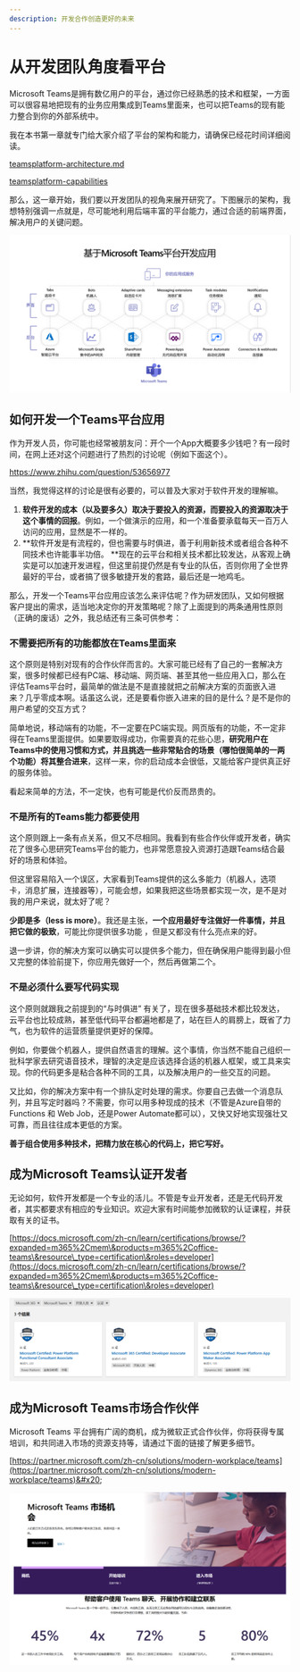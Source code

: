 ```yaml
---
description: 开发合作创造更好的未来
---
```


# 从开发团队角度看平台

Microsoft Teams是拥有数亿用户的平台，通过你已经熟悉的技术和框架，一方面可以很容易地把现有的业务应用集成到Teams里面来，也可以把Teams的现有能力整合到你的外部系统中。

我在本书第一章就专门给大家介绍了平台的架构和能力，请确保已经花时间详细阅读。


[teamsplatform-architecture.md](../teams-platform-overview/teamsplatform-architecture.md)



[teamsplatform-capabilities](../teams-platform-overview/teamsplatform-capabilities/)


那么，这一章开始，我们要以开发团队的视角来展开研究了。下图展示的架构，我想特别强调一点就是，尽可能地利用后端丰富的平台能力，通过合适的前端界面，解决用户的关键问题。

![](<../.gitbook/assets/图片 (261).png>)

## 如何开发一个Teams平台应用

作为开发人员，你可能也经常被朋友问：开个一个App大概要多少钱吧？有一段时间，在网上还对这个问题进行了热烈的讨论呢（例如下面这个）。

<https://www.zhihu.com/question/53656977>

当然，我觉得这样的讨论是很有必要的，可以普及大家对于软件开发的理解嘛。

1. **软件开发的成本（以及要多久）取决于要投入的资源，而要投入的资源取决于这个事情的回报**。例如，一个做演示的应用，和一个准备要承载每天一百万人访问的应用，显然是不一样的。
2. **软件开发是有流程的，但也需要与时俱进，善于利用新技术或者组合各种不同技术也许能事半功倍。 **现在的云平台和相关技术都比较发达，从客观上确实是可以加速开发进程，但这里前提仍然是有专业的队伍，否则你用了全世界最好的平台，或者搞了很多敏捷开发的套路，最后还是一地鸡毛。

那么，开发一个Teams平台应用应该怎么来评估呢？作为研发团队，又如何根据客户提出的需求，适当地决定你的开发策略呢？除了上面提到的两条通用性原则（正确的废话）之外，我总结还有三条可供参考：

### 不需要把所有的功能都放在Teams里面来

这个原则是特别对现有的合作伙伴而言的。大家可能已经有了自己的一套解决方案，很多时候都已经有PC端、移动端、网页端、甚至其他一些应用入口，那么在评估Teams平台时，最简单的做法是不是直接就把之前解决方案的页面嵌入进来？几乎零成本啊。话虽这么说，还是要看你嵌入进来的目的是什么？是不是你的用户希望的交互方式？

简单地说，移动端有的功能，不一定要在PC端实现。网页版有的功能，不一定非得在Teams里面提供。如果要取得成功，你需要真的花些心思，**研究用户在Teams中的使用习惯和方式，并且挑选一些非常贴合的场景（哪怕很简单的一两个功能）将其整合进来**，这样一来，你的启动成本会很低，又能给客户提供真正好的服务体验。

看起来简单的方法，不一定快，也有可能是代价反而昂贵的。

### 不是所有的Teams能力都要使用

这个原则跟上一条有点关系，但又不尽相同。我看到有些合作伙伴或开发者，确实花了很多心思研究Teams平台的能力，也非常愿意投入资源打造跟Teams结合最好的场景和体验。

但这里容易陷入一个误区，大家看到Teams提供的这么多能力（机器人，选项卡，消息扩展，连接器等），可能会想，如果我把这些场景都实现一次，是不是对我的用户来说，就太好了呢？

**少即是多（less is more）**。我还是主张，**一个应用最好专注做好一件事情，并且把它做的极致**，可能比你提供很多功能 ，但是又都没有什么亮点来的好。

退一步讲，你的解决方案可以确实可以提供多个能力，但在确保用户能得到最小但又完整的体验前提下，你应用先做好一个，然后再做第二个。

### 不是必须什么要写代码实现

这个原则就跟我之前提到的“与时俱进” 有关了，现在很多基础技术都比较发达，云平台也比较成熟，甚至低代码平台都遍地都是了，站在巨人的肩膀上，既省了力气，也为软件的运营质量提供更好的保障。

例如，你要做个机器人，提供自然语言的理解。这个事情，你当然不能自己组织一批科学家去研究语音技术，理智的决定是应该选择合适的机器人框架，或工具来实现。你的代码更多是粘合各种不同的工具，以及解决用户的一些交互的问题。

又比如，你的解决方案中有一个排队定时处理的需求。你要自己去做一个消息队列，并且写定时器吗？不需要，你可以用多种现成的技术（不管是Azure自带的Functions 和 Web Job，还是Power Automate都可以），又快又好地实现强壮又可靠，而且往往成本更低的方案。

**善于组合使用多种技术，把精力放在核心的代码上，把它写好。**

## 成为Microsoft Teams认证开发者

无论如何，软件开发都是一个专业的活儿。不管是专业开发者，还是无代码开发者，其实都要求有相应的专业知识。欢迎大家有时间能参加微软的认证课程，并获取有关的证书。

[https://docs.microsoft.com/zh-cn/learn/certifications/browse/?expanded=m365%2Cmem\&products=m365%2Coffice-teams\&resource\_type=certification\&roles=developer](https://docs.microsoft.com/zh-cn/learn/certifications/browse/?expanded=m365%2Cmem\&products=m365%2Coffice-teams\&resource\_type=certification\&roles=developer)

![](<../.gitbook/assets/图片 (260).png>)

## 成为Microsoft Teams市场合作伙伴

Microsoft Teams 平台拥有广阔的商机，成为微软正式合作伙伴，你将获得专属培训，和共同进入市场的资源支持等，请通过下面的链接了解更多细节。

[https://partner.microsoft.com/zh-cn/solutions/modern-workplace/teams](https://partner.microsoft.com/zh-cn/solutions/modern-workplace/teams)&#x20;

![](<../.gitbook/assets/图片 (259).png>)



